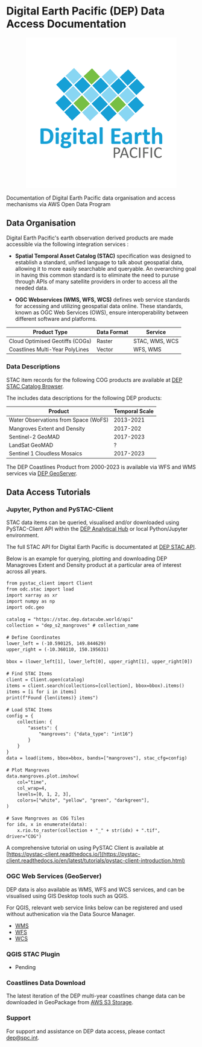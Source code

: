 # Digital Earth Pacific (DEP) Data Access Documentation
<!-- ![image info](./images/dep.png) -->
<div align="center">
  <img src="images/dep.png" />
</div>

Documentation of Digital Earth Pacific data organisation and access mechanisms via AWS Open Data Program

## Data Organisation

Digital Earth Pacific's earth observation derived products are made accessible via the following integration services :

- **Spatial Temporal Asset Catalog (STAC)** specification was designed to establish a standard, unified language to talk about geospatial data, allowing it to more easily searchable and queryable. An overarching goal in having this common standard is to eliminate the need to puruse through APIs of many satellite providers in order to access all the needed data.

- **OGC Webservices (WMS, WFS, WCS)** defines web service standards for accessing and utilizing geospatial data online. These standards, known as OGC Web Services (OWS), ensure interoperability between different software and platforms. 

| Product Type                    | Data Format | Service        |
|---------------------------------|-------------|----------------|
| Cloud Optimised Geotiffs (COGs) | Raster      | STAC, WMS, WCS |
| Coastlines Multi-Year PolyLines | Vector      | WFS, WMS       |

### Data Descriptions ###

STAC item records for the following COG products are available at [DEP STAC Catalog Browser](https://stac-browser.dep.datacube.world).

The includes data descriptions for the following DEP products:

| Product | Temporal Scale |
|---------|----------------|
|Water Observations from Space (WoFS)|2013-2021|
|Mangroves Extent and Density|2017-202|
|Sentinel-2 GeoMAD|2017-2023|
|LandSat GeoMAD|?|
|Sentinel 1 Cloudless Mosaics|2017-2023|

The DEP Coastlines Product from 2000-2023 is available via WFS and WMS services via [DEP GeoServer](https://dep-geoserver.westeurope.cloudapp.azure.com).

## Data Access Tutorials

### Jupyter, Python and PySTAC-Client

STAC data items can be queried, visualised and/or downloaded using PySTAC-Client API within the [DEP Analytical Hub](https://hub.dep.datacube.world/) or local Python/Jupyter environment.

The full STAC API for Digital Earth Pacific is documentated at [DEP STAC API](https://stac.dep.datacube.world/api.html).

Below is an example for querying, plotting and downloading DEP Managroves Extent and Density product at a particular area of interest across all years.

```
from pystac_client import Client
from odc.stac import load
import xarray as xr
import numpy as np
import odc.geo 

catalog = "https://stac.dep.datacube.world/api"
collection = "dep_s2_mangroves" # collection_name

# Define Coordinates
lower_left = (-10.590125, 149.844629)
upper_right = (-10.360110, 150.195631)

bbox = (lower_left[1], lower_left[0], upper_right[1], upper_right[0])

# Find STAC Items
client = Client.open(catalog)
items = client.search(collections=[collection], bbox=bbox).items()
items = [i for i in items]
print(f"Found {len(items)} items")

# Load STAC Items
config = {
    collection: {
        "assets": {
            "mangroves": {"data_type": "int16"}
        }
    }
}
data = load(items, bbox=bbox, bands=["mangroves"], stac_cfg=config)

# Plot Mangroves
data.mangroves.plot.imshow(
    col="time",
    col_wrap=4,
    levels=[0, 1, 2, 3],
    colors=["white", "yellow", "green", "darkgreen"],
)

# Save Mangroves as COG Tiles
for idx, x in enumerate(data):
    x.rio.to_raster(collection + "_" + str(idx) + ".tif", driver="COG")
```
A comprehensive tutorial on using PySTAC Client is available at [https://pystac-client.readthedocs.io/](https://pystac-client.readthedocs.io/en/latest/tutorials/pystac-client-introduction.html)


### OGC Web Services (GeoServer)

DEP data is also available as WMS, WFS and WCS services, and can be visualised using GIS Desktop tools such as QGIS.

For QGIS, relevant web service links below can be registered and used without authenication via the Data Source Manager.

- [WMS](https://dep-geoserver.westeurope.cloudapp.azure.com/geoserver/ows?service=WMS&version=1.3.0&request=GetCapabilities)
- [WFS](https://dep-geoserver.westeurope.cloudapp.azure.com/geoserver/ows?service=WFS&acceptversions=2.0.0&request=GetCapabilities)
- [WCS](https://dep-geoserver.westeurope.cloudapp.azure.com/geoserver/ows?service=WCS&acceptversions=2.0.1&request=GetCapabilities)

### QGIS STAC Plugin

- Pending

### Coastlines Data Download

The latest iteration of the DEP multi-year coastlines change data can be downloaded in GeoPackage from [AWS S3 Storage](https://dep-public-test.s3.us-west-2.amazonaws.com/coastlines_0-7-0-47_3832.gpkg).

### Support

For support and assistance on DEP data access, please contact [dep@spc.int](dep@spc.int).


<!-- 
### Water Observations from Space

### Mangroves

### GeoMADs

### Sentinel-1 Annual Mosaics
 -->
